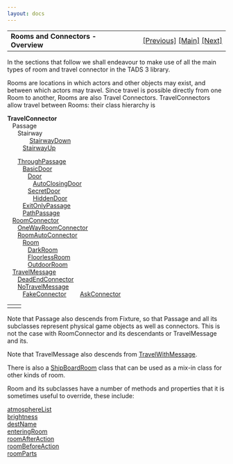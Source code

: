```yaml
---
layout: docs
---
```

<table width="100%" data-border="0" data-cellspacing="0"
data-cellpadding="3" data-bgcolor="#C0C0C0">
<colgroup>
<col style="width: 50%" />
<col style="width: 50%" />
</colgroup>
<tbody>
<tr>
<td style="text-align: left;"><strong>Rooms and Connectors -
Overview<br />
</strong></td>
<td style="text-align: right;"><a
href="startupcodegamemain.html">[Previous]</a> <a
href="generalintroduction.html">[Main]</a> <a
href="outdoorroom.html">[Next]</a></td>
</tr>
</tbody>
</table>

  
In the sections that follow we shall endeavour to make use of all the
main types of room and travel connector in the TADS 3 library.  
  
Rooms are locations in which actors and other objects may exist, and
between which actors may travel. Since travel is possible directly from
one Room to another, Rooms are also Travel Connectors. TravelConnectors
allow travel between Rooms: their class hierarchy is  
  
**TravelConnector**  
   Passage  
      Stairway  
             [StairwayDown](stairwaydown.html)  
         [StairwayUp](stairwayup.html)  
  
      [ThroughPassage](throughpassage.html)  
         [BasicDoor](basicdoor.html)  
            [Door](door.html)  
               [AutoClosingDoor](autoclosingdoor.html)  
            [SecretDoor](secretdoor.html)  
               [HiddenDoor](hiddendoor.html)  
         [ExitOnlyPassage](exitonlypassage.html)  
         [PathPassage](pathpassage.html)  
   [RoomConnector](roomconnector.html)  
      [OneWayRoomConnector](onewayroomconnector.html)  
      [RoomAutoConnector](roomautoconnector.html)  
         [Room](room.html)  
            [DarkRoom](darkroom.html)  
            [FloorlessRoom](floorlessroom.html)  
            [OutdoorRoom](outdoorroom.html)  
   [TravelMessage](travelmessage.html)  
      [DeadEndConnector](deadendconnector.html)  
      [NoTravelMessage](notravelmessage.html)  
         <a href="fakeconnector.html">FakeConnector</a>  
   
 <a href="askconnector.html">AskConnector</a>  

|     |     |
|-----|-----|
|     |     |

  
Note that Passage also descends from Fixture, so that Passage and all
its subclasses represent physical game objects as well as connectors.
This is not the case with RoomConnector and its descendants or
TravelMessage and its.  
  
Note that TravelMessage also descends from
[TravelWithMessage](travelwithmessage.html).  
  
There is also a [ShipBoardRoom](shipboardroom.html) class that can be
used as a mix-in class for other kinds of room.  
  
Room and its subclasses have a number of methods and properties that it
is sometimes useful to override, these include:  
  
[atmosphereList](outdoorroom.html)  
[brightness](secretdoor.html)  
[destName](outdoorroom.html)  
[enteringRoom](travelerarriving.html)  
[roomAfterAction](roomxxxxaction.html)  
[roomBeforeAction](roomxxxxaction.html)  
[roomParts](roomparts.html)  
  
  
